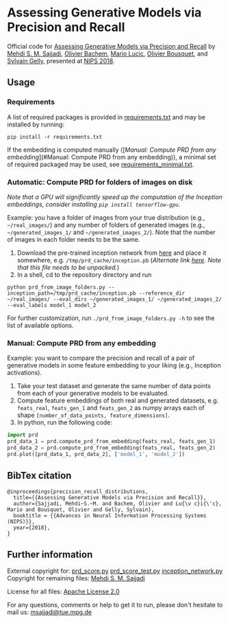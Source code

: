 # Assessing Generative Models via Precision and Recall

Official code for [Assessing Generative Models via Precision and Recall](https://arxiv.org/abs/1806.00035) by [Mehdi S. M. Sajjadi](http://msajjadi.com), [Olivier Bachem](http://olivierbachem.ch/), [Mario Lucic](https://ai.google/research/people/MarioLucic), [Olivier Bousquet](https://ai.google/research/people/OlivierBousquet), and [Sylvain Gelly](https://ai.google/research/people/SylvainGelly), presented at [NIPS 2018](https://nips.cc/).

## Usage
### Requirements
A list of required packages is provided in [requirements.txt](requirements.txt) and may be installed by running:
```shell
pip install -r requirements.txt
```

If the embedding is computed manually ([_Manual: Compute PRD from any embedding_](#Manual: Compute PRD from any embedding)), a minimal set of required packaged may be used, see [requirements_minimal.txt](requirements_minimal.txt).

### Automatic: Compute PRD for folders of images on disk
_Note that a GPU will significantly speed up the computation of the Inception embeddings, consider installing `pip install tensorflow-gpu`._

Example: you have a folder of images from your true distribution (e.g., `~/real_images/`) and any number of folders of generated images (e.g., `~/generated_images_1/` and `~/generated_images_2/`). Note that the number of images in each folder needs to be the same.

1. Download the pre-trained inception network from [here](https://owncloud.tuebingen.mpg.de/index.php/s/ef7QgkaX544nzcZ) and place it somewhere, e.g. `/tmp/prd_cache/inception.pb` (_Alternate link [here](http://download.tensorflow.org/models/image/imagenet/inception-2015-12-05.tgz). Note that this file needs to be unpacked._)
2. In a shell, cd to the repository directory and run
```shell
python prd_from_image_folders.py --inception_path=/tmp/prd_cache/inception.pb --reference_dir ~/real_images/ --eval_dirs ~/generated_images_1/ ~/generated_images_2/ --eval_labels model_1 model_2
```

For further customization, run `./prd_from_image_folders.py -h` to see the list of available options.

### Manual: Compute PRD from any embedding
Example: you want to compare the precision and recall of a pair of generative models in some feature embedding to your liking (e.g., Inception activations).

1. Take your test dataset and generate the same number of data points from each of your generative models to be evaluated.
2. Compute feature embeddings of both real and generated datasets, e.g. `feats_real`, `feats_gen_1` and `feats_gen_2` as numpy arrays each of shape `[number_of_data_points, feature_dimensions]`.
3. In python, run the following code:
```python
import prd
prd_data_1 = prd.compute_prd_from_embedding(feats_real, feats_gen_1)
prd_data_2 = prd.compute_prd_from_embedding(feats_real, feats_gen_2)
prd.plot([prd_data_1, prd_data_2], ['model_1', 'model_2'])
```

## BibTex citation
```
@inproceedings{precision_recall_distributions,
  title={{Assessing Generative Models via Precision and Recall}},
  author={Sajjadi, Mehdi~S.~M. and Bachem, Olivier and Lu{\v c}i{\'c}, Mario and Bousquet, Olivier and Gelly, Sylvain},
  booktitle = {{Advances in Neural Information Processing Systems (NIPS)}},
  year={2018},
}
```

## Further information
External copyright for: [prd_score.py](https://github.com/google/compare_gan/blob/master/compare_gan/src/prd_score.py) [prd_score_test.py](https://github.com/google/compare_gan/blob/master/compare_gan/src/prd_score_test.py)
[inception_network.py](https://github.com/google/compare_gan/blob/master/compare_gan/src/fid_score.py)<br>
Copyright for remaining files: [Mehdi S. M. Sajjadi](http://msajjadi.com)<br>

License for all files: [Apache License 2.0](LICENSE)

For any questions, comments or help to get it to run, please don't hesitate to mail us: <msajjadi@tue.mpg.de>
